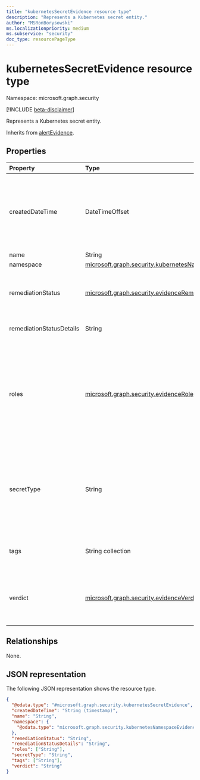 ```yaml
---
title: "kubernetesSecretEvidence resource type"
description: "Represents a Kubernetes secret entity."
author: "MSRonBorysowski"
ms.localizationpriority: medium
ms.subservice: "security"
doc_type: resourcePageType
---
```


# kubernetesSecretEvidence resource type

Namespace: microsoft.graph.security

[!INCLUDE [beta-disclaimer](../../includes/beta-disclaimer.md)]

Represents a Kubernetes secret entity.

Inherits from [alertEvidence](../resources/security-alertevidence.md).

## Properties

|Property|Type| Description                                                                                                                                                                                                                                                                                                                               |
|:---|:---|:------------------------------------------------------------------------------------------------------------------------------------------------------------------------------------------------------------------------------------------------------------------------------------------------------------------------------------------|
|createdDateTime|DateTimeOffset| The date and time when the evidence was created and added to the alert. The Timestamp type represents date and time information using ISO 8601 format and is always in UTC time. For example, midnight UTC on Jan 1, 2014 is `2014-01-01T00:00:00Z`. Inherited from [alertEvidence](../resources/security-alertevidence.md).              |
|name|String| The secret name.                                                                                                                                                                                                                                                                                                                          |
|namespace|[microsoft.graph.security.kubernetesNamespaceEvidence](./security-kubernetesnamespaceevidence.md)| The secret namespace.                                                                                                                                                                                                                                                                                                                     |
|remediationStatus|[microsoft.graph.security.evidenceRemediationStatus](../resources/security-alertevidence.md#evidenceremediationstatus-values)| Status of the remediation action taken. The possible values are: `none`, `remediated`, `prevented`, `blocked`, `notFound`, `unknownFutureValue`. Inherited from [alertEvidence](../resources/security-alertevidence.md).                                                                                                                  |
|remediationStatusDetails|String| Details about the remediation status. Inherited from [alertEvidence](../resources/security-alertevidence.md).                                                                                                                                                                                                                             |
|roles|[microsoft.graph.security.evidenceRole](../resources/security-alertevidence.md#evidencerole-values) collection| One or more roles that an evidence entity represents in an alert. For example, an IP address that is associated with an attacker has the evidence role `Attacker`. Possible values are: `unknown`, `contextual`, `scanned`, `source`, `destination`, `created`, `added`, `compromised`, `edited`, `attacked`, `attacker`, `commandAndControl`, `loaded`, `suspicious`, `policyViolator`, `unknownFutureValue`. Inherited from [alertEvidence](../resources/security-alertevidence.md).       |
|secretType|String| The secret type can include both built-in types and custom ones. Examples of built-in types are: `Opaque`, `kubernetes.io/service-account-token`, `kubernetes.io/dockercfg`, `kubernetes.io/dockerconfigjson`, `kubernetes.io/basic-auth`, `kubernetes.io/ssh-auth`, `kubernetes.io/tls`, `bootstrap.kubernetes.io/token`.|
|tags|String collection| Array of custom tags associated with an evidence instance. For example, to denote a group of devices or high value assets. Inherited from [alertEvidence](../resources/security-alertevidence.md).                                                                                                                                        |
|verdict|[microsoft.graph.security.evidenceVerdict](../resources/security-alertevidence.md#evidenceverdict-values)| The decision reached by automated investigation. The possible values are: `unknown`, `suspicious`, `malicious`, `noThreatsFound`, `unknownFutureValue`. Inherited from [alertEvidence](../resources/security-alertevidence.md).                                                                                                           |

## Relationships

None.

## JSON representation

The following JSON representation shows the resource type.
<!-- {
  "blockType": "resource",
  "@odata.type": "microsoft.graph.security.kubernetesSecretEvidence"
}
-->
``` json
{
  "@odata.type": "#microsoft.graph.security.kubernetesSecretEvidence",
  "createdDateTime": "String (timestamp)",
  "name": "String",
  "namespace": {
    "@odata.type": "microsoft.graph.security.kubernetesNamespaceEvidence"
  },
  "remediationStatus": "String",
  "remediationStatusDetails": "String",
  "roles": ["String"],
  "secretType": "String",
  "tags": ["String"],
  "verdict": "String"
}
```
